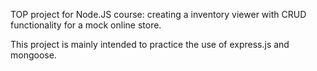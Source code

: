 TOP project for Node.JS course: creating a inventory viewer with CRUD functionality for a mock online store.

This project is mainly intended to practice the use of express.js and mongoose.
